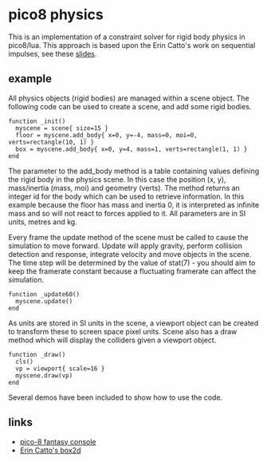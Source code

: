 # pico8 physics

This is an implementation of a constraint solver for rigid body physics in pico8/lua. This approach is based upon the Erin Catto's work on sequential impulses, see these [slides](https://box2d.org/files/ErinCatto_SequentialImpulses_GDC2006.pdf).

## example

All physics objects (rigid bodies) are managed within a scene object. The following code can be used to create a scene, and add some rigid bodies.
```
function _init()
  myscene = scene{ size=15 }
  floor = myscene.add_body{ x=0, y=-4, mass=0, moi=0, verts=rectangle(10, 1) }
  box = myscene.add_body{ x=0, y=4, mass=1, verts=rectangle(1, 1) }
end
```
The parameter to the add_body method is a table containing values defining the rigid body in the physics scene. In this case the position (x, y), mass/inertia (mass, moi) and geometry (verts). The method returns an integer id for the body which can be used to retrieve information. In this example because the floor has mass and inertia 0, it is interpreted as infinite mass and so will not react to forces applied to it. All parameters are in SI units, metres and kg.

Every frame the update method of the scene must be called to cause the simulation to move forward. Update will apply gravity, perform collision detection and response, integrate velocity and move objects in the scene. The time step will be determined by the value of stat(7) - you should aim to keep the framerate constant because a fluctuating framerate can affect the simulation.
```
function _update60()
  myscene.update()
end
```
As units are stored in SI units in the scene, a viewport object can be created to transform these to screen space pixel units. Scene also has a draw method which will display the colliders given a viewport object.
```
function _draw()
  cls()
  vp = viewport{ scale=16 }
  myscene.draw(vp)
end
```
Several demos have been included to show how to use the code.

## links

- [pico-8 fantasy console](https://www.lexaloffle.com/pico-8.php)
- [Erin Catto's box2d](https://box2d.org/)
